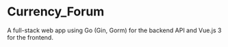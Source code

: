 # Currency_Forum
A full-stack web app using Go (Gin, Gorm) for the backend API and Vue.js 3 for the frontend.
